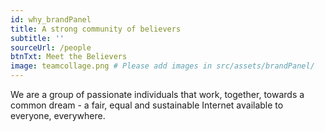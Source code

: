```yaml
---
id: why_brandPanel
title: A strong community of believers
subtitle: ''
sourceUrl: /people
btnTxt: Meet the Believers
image: teamcollage.png # Please add images in src/assets/brandPanel/
---
```


We are a group of passionate individuals that work, together, towards a common dream - a fair, equal and sustainable Internet available to everyone, everywhere.
